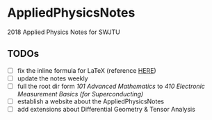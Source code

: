 # AppliedPhysicsNotes
2018 Applied Physics Notes for SWJTU
## TODOs
* [ ] fix the inline formula for LaTeX (reference [HERE](https://gist.github.com/a-rodin/fef3f543412d6e1ec5b6cf55bf197d7b#file-notebook-ipynb))
* [ ] update the notes weekly
* [ ] full the root dir form *101 Advanced Mathematics* to *410 Electronic Measurement Basics (for Superconducting)*
* [ ] establish a website about the AppliedPhysicsNotes
* [ ] add extensions about Differential Geometry & Tensor Analysis
